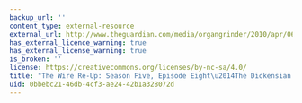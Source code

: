 ```yaml
---
backup_url: ''
content_type: external-resource
external_url: http://www.theguardian.com/media/organgrinder/2010/apr/06/wire-charles-dickens-season-5-episode-8-dickensian
has_external_licence_warning: true
has_external_license_warning: true
is_broken: ''
license: https://creativecommons.org/licenses/by-nc-sa/4.0/
title: "The Wire Re-Up: Season Five, Episode Eight\u2014The Dickensian Aspects"
uid: 0bbebc21-46db-4cf3-ae24-42b1a328072d
---
```

